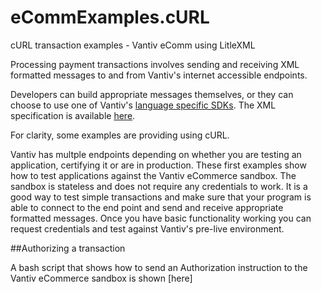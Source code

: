 # eCommExamples.cURL
cURL transaction examples - Vantiv eComm using LitleXML

Processing payment transactions involves sending and receiving XML formatted messages to and from Vantiv's internet accessible endpoints.

Developers can build appropriate messages themselves, or they can choose to use one of Vantiv's [language specific SDKs](https://developer.vantiv.com/community/ecommerce/pages/sdks).  The XML specification is available [here](https://developer.vantiv.com/docs/DOC-1172).

For clarity, some examples are providing using  cURL.

Vantiv has multple endpoints depending on whether you are testing an application, certifying it or are in production. These first examples show how to test applications against the Vantiv eCommerce sandbox. The sandbox is stateless and does not require any credentials to work. It is a good way to test simple transactions and make sure that your program is able to connect to the end point and send and receive appropriate formatted messages. Once you have basic functionality working you can request credentials and test against Vantiv's pre-live environment.

##Authorizing a transaction

A bash script that shows how to send an Authorization instruction to the Vantiv eCommerce sandbox is shown [here]







